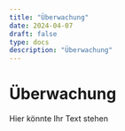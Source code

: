 ```yaml
---
title: "Überwachung"
date: 2024-04-07
draft: false
type: docs
description: "Überwachung"
---
```


# Überwachung

Hier könnte Ihr Text stehen
